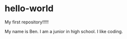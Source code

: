 # hello-world
My first repository!!!!!

My name is Ben. I am a junior in high school. I like coding.
